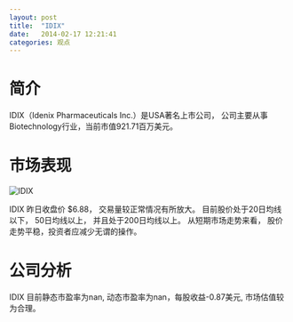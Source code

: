 ```yaml
---
layout: post
title:  "IDIX"
date:   2014-02-17 12:21:41
categories: 观点
---
```


# 简介
IDIX（Idenix Pharmaceuticals Inc.）是USA著名上市公司，
公司主要从事Biotechnology行业，当前市值921.71百万美元。

# 市场表现

![IDIX](http://finviz.com/chart.ashx?t=IDIX&ty=c&ta=1&p=d&s=l)

IDIX 昨日收盘价 $6.88，
交易量较正常情况有所放大。
目前股价处于20日均线以下，
50日均线以上，
并且处于200日均线以上。
从短期市场走势来看，
股价走势平稳，投资者应减少无谓的操作。

# 公司分析
IDIX 目前静态市盈率为nan, 动态市盈率为nan，每股收益-0.87美元,
市场估值较为合理。
